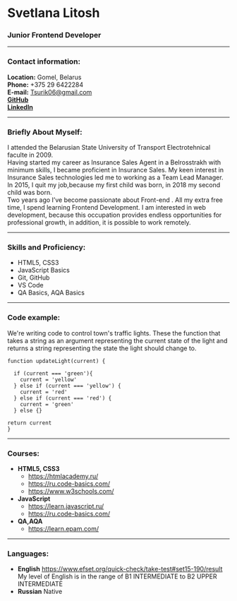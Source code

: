 # Svetlana Litosh
### Junior Frontend Developer
***
### Contact information:
__Location:__ Gomel, Belarus  
__Phone:__ +375 29 6422284  
__E-mail:__ Tsurik06@gmail.com  
__[GitHub](https://github.com/SvetlanaLitosh)__  
__[LinkedIn](https://www.linkedin.com/in/svetlana-litosh-4b2877218/)__
***
### Briefly About Myself:
I attended the Belarusian State University of Transport Electrotehnical faculte in 2009.   
Having started my career as Insurance Sales Agent in a Belrosstrakh with minimum skills, I became proficient in Insurance Sales. My keen interest in Insurance Sales technologies led me to working as a Team Lead Manager. In 2015, I quit my job,because my first child was born, in 2018 my second child was born.  
Two years ago I’ve become passionate about Front-end . All my extra free time, I spend learning Frontend Development.
I am interested in web development, because this occupation provides endless opportunities for professional growth,
in addition, it is possible to work remotely.
***
### Skills and Proficiency:
* HTML5, CSS3
* JavaScript Basics
* Git, GitHub
* VS Code
* QA Basics, AQA Basics
***
### Code example:  
We're writing code to control town's traffic lights. These the function that takes a string as an argument representing the current state of the light and returns a string representing the state the light should change to.
```
function updateLight(current) {
  
  if (current === 'green'){
    current = 'yellow'
  } else if (current === 'yellow') {
    current = 'red'
  } else if (current === 'red') {
    current = 'green'
  } else {}

return current
}
```
***
### Courses:  
* __HTML5, CSS3__ 
  * https://htmlacademy.ru/
  * https://ru.code-basics.com/
  * https://www.w3schools.com/
* __JavaScript__ 
  * https://learn.javascript.ru/
  * https://ru.code-basics.com/
* __QA,AQA__ 
  * https://learn.epam.com/
***
### Languages:
* __English__ https://www.efset.org/quick-check/take-test#set15-190/result  
My level of English is in the range of B1 INTERMEDIATE to B2 UPPER INTERMEDIATE
* __Russian__ Native